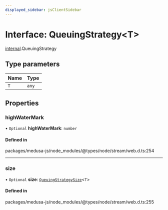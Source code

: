 ```yaml
---
displayed_sidebar: jsClientSidebar
---
```


# Interface: QueuingStrategy<T\>

[internal](../modules/internal-8.md).QueuingStrategy

## Type parameters

| Name | Type |
| :------ | :------ |
| `T` | `any` |

## Properties

### highWaterMark

• `Optional` **highWaterMark**: `number`

#### Defined in

packages/medusa-js/node_modules/@types/node/stream/web.d.ts:254

___

### size

• `Optional` **size**: [`QueuingStrategySize`](internal-8.QueuingStrategySize.md)<`T`\>

#### Defined in

packages/medusa-js/node_modules/@types/node/stream/web.d.ts:255
